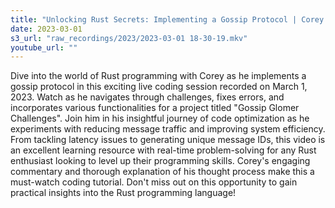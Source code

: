 ```yaml
---
title: "Unlocking Rust Secrets: Implementing a Gossip Protocol | Corey's Rust Coding Stream"
date: 2023-03-01
s3_url: "raw_recordings/2023/2023-03-01 18-30-19.mkv"
youtube_url: ""
---
```


Dive into the world of Rust programming with Corey as he implements a gossip protocol in this exciting live coding session recorded on March 1, 2023. Watch as he navigates through challenges, fixes errors, and incorporates various functionalities for a project titled "Gossip Glomer Challenges". Join him in his insightful journey of code optimization as he experiments with reducing message traffic and improving system efficiency. From tackling latency issues to generating unique message IDs, this video is an excellent learning resource with real-time problem-solving for any Rust enthusiast looking to level up their programming skills. Corey's engaging commentary and thorough explanation of his thought process make this a must-watch coding tutorial. Don't miss out on this opportunity to gain practical insights into the Rust programming language!
